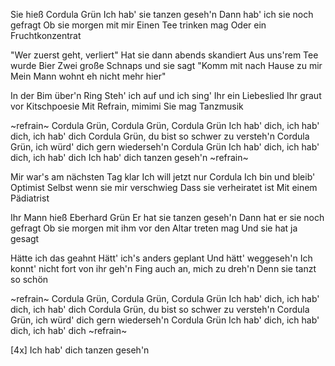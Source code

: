 Sie hieß Cordula Grün
Ich hab' sie tanzen geseh'n
Dann hab' ich sie noch gefragt
Ob sie morgen mit mir
Einen Tee trinken mag
Oder ein Fruchtkonzentrat

"Wer zuerst geht, verliert"
Hat sie dann abends skandiert
Aus uns'rem Tee wurde Bier
Zwei große Schnaps und sie sagt
"Komm mit nach Hause zu mir
Mein Mann wohnt eh nicht mehr hier"

In der Bim über'n Ring
Steh' ich auf und ich sing'
Ihr ein Liebeslied
Ihr graut vor Kitschpoesie
Mit Refrain, mimimi
Sie mag Tanzmusik

~refrain~
Cordula Grün, Cordula Grün, Cordula Grün
Ich hab' dich, ich hab' dich, ich hab' dich
Cordula Grün, du bist so schwer zu versteh'n
Cordula Grün, ich würd' dich gern wiederseh'n
Cordula Grün
Ich hab' dich, ich hab' dich, ich hab' dich
Ich hab' dich tanzen geseh'n
~refrain~

Mir war's am nächsten Tag klar
Ich will jetzt nur Cordula
Ich bin und bleib' Optimist
Selbst wenn sie mir verschwieg
Dass sie verheiratet ist
Mit einem Pädiatrist

Ihr Mann hieß Eberhard Grün
Er hat sie tanzen geseh'n
Dann hat er sie noch gefragt
Ob sie morgen mit ihm
vor den Altar treten mag
Und sie hat ja gesagt

Hätte ich das geahnt
Hätt' ich's anders geplant
Und hätt' weggeseh'n
Ich konnt' nicht fort von ihr geh'n
Fing auch an, mich zu dreh'n
Denn sie tanzt so schön

~refrain~
Cordula Grün, Cordula Grün, Cordula Grün
Ich hab' dich, ich hab' dich, ich hab' dich
Cordula Grün, du bist so schwer zu versteh'n
Cordula Grün, ich würd' dich gern wiederseh'n
Cordula Grün
Ich hab' dich, ich hab' dich, ich hab' dich
~refrain~

[4x] Ich hab' dich tanzen geseh'n
